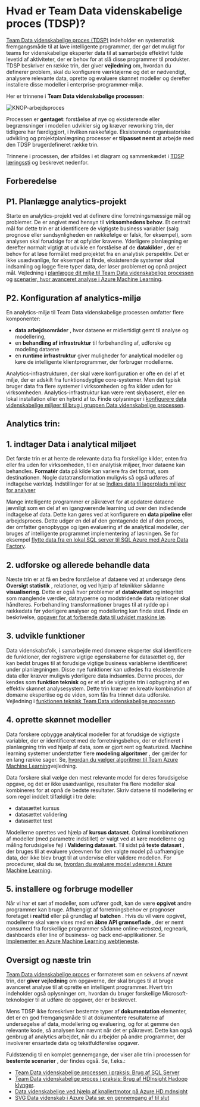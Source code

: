 <properties 
    pageTitle="Hvad er Team Data videnskabelige proces?  | Microsoft Azure" 
    description="Team Data videnskabelige processen er en systematisk metode til oprettelse af intelligente programmer, der udnytter avanceret analyse." 
    services="machine-learning" 
    documentationCenter="" 
    authors="bradsev"
    manager="jhubbard" 
    editor="cgronlun" />

<tags 
    ms.service="machine-learning" 
    ms.workload="data-services" 
    ms.tgt_pltfrm="na" 
    ms.devlang="na" 
    ms.topic="article" 
    ms.date="09/19/2016" 
    ms.author="bradsev" /> 


# <a name="what-is-the-team-data-science-process-tdsp"></a>Hvad er Team Data videnskabelige proces (TDSP)?

[Team Data videnskabelige proces (TDSP)](data-science-process-overview.md) indeholder en systematisk fremgangsmåde til at lave intelligente programmer, der gør det muligt for teams for videnskabelige eksperter data til at samarbejde effektivt fulde levetid af aktiviteter, der er behov for at slå disse programmer til produkter. TDSP beskriver en række trin, der giver **vejledning** om, hvordan du definerer problem, skal du konfigurere værktøjerne og det er nødvendigt, analysere relevante data, oprette og evaluere skønnet modeller og derefter installere disse modeller i enterprise-programmer-miljø. 

Her er trinnene i **Team Data videnskabelige processen**:  

![KNOP-arbejdsproces](./media/machine-learning-data-science-the-cortana-analytics-process/CAP-workflow.png)

Processen er **gentaget**: forståelse af nye og eksisterende eller begrænsninger i modellen udvikler sig og kræver reworking trin, der tidligere har færdiggjort, i hvilken rækkefølge. Eksisterende organisatoriske udvikling og projektplanlægning processer er **tilpasset nemt** at arbejde med den TDSP brugerdefineret række trin. 

Trinnene i processen, der afbildes i et diagram og sammenkædet i [TDSP læringssti](https://azure.microsoft.com/documentation/learning-paths/cortana-analytics-process/) og beskrevet nedenfor.  

## <a name="preparation-steps"></a>Forberedelse 

## <a name="p1-plan-the-analytics-project"></a>P1. Planlægge analytics-projekt 

Starte en analytics-projekt ved at definere dine forretningsmæssige mål og problemer. De er angivet med hensyn til **virksomhedens behov**. Et centralt mål for dette trin er at identificere de vigtigste business variabler (salg prognose eller sandsynligheden en rækkefølge er falsk, for eksempel), som analysen skal forudsige for at opfylder kravene. Yderligere planlægning er derefter normalt vigtigt at udvikle en forståelse af de **datakilder** , der er behov for at løse formålet med projektet fra en analytisk perspektiv. Det er ikke usædvanlige, for eksempel at finde, eksisterende systemer skal indsamling og logge flere typer data, der løser problemet og opnå project mål. Vejledning i [planlægge dit miljø til Team Data videnskabelige processen](machine-learning-data-science-plan-your-environment.md) og [scenarier, hvor avanceret analyse i Azure Machine Learning](machine-learning-data-science-plan-sample-scenarios.md).  

## <a name="p2-setup-analytics-environment"></a>P2. Konfiguration af analytics-miljø 

En analytics-miljø til Team Data videnskabelige processen omfatter flere komponenter: 

- **data arbejdsområder** , hvor dataene er midlertidigt gemt til analyse og modellering, 
- en **behandling af infrastruktur** til forbehandling af, udforske og modeling dataene
- en **runtime infrastruktur** giver muligheder for analytical modeller og køre de intelligente klientprogrammer, der forbruger modellerne.  

Analytics-infrastrukturen, der skal være konfiguration er ofte en del af et miljø, der er adskilt fra funktionsdygtige core-systemer. Men det typisk bruger data fra flere systemer i virksomheden og fra kilder uden for virksomheden. Analytics-infrastruktur kan være rent skybaseret, eller en lokal installation eller en hybrid af to. Finde oplysninger i [konfigurere data videnskabelige miljøer til brug i gruppen Data videnskabelige processen](machine-learning-data-science-environment-setup.md).

## <a name="analytics-steps"></a>Analytics trin:  

## <a name="1-ingest-data-into-the-analytical-environment"></a>1. indtager Data i analytical miljøet 

Det første trin er at hente de relevante data fra forskellige kilder, enten fra eller fra uden for virksomheden, til en analytisk miljøer, hvor dataene kan behandles. **Formatér** data på kilde kan variere fra det format, som destinationen. Nogle datatransformation muligvis så også udføres af indtagelse værktøj. Indstillinger for at se [Indlæs data til lagerplads miljøer for analyser](machine-learning-data-science-ingest-data.md)

Mange intelligente programmer er påkrævet for at opdatere dataene jævnligt som en del af en igangværende learning ud over den indledende indtagelse af data. Dette kan gøres ved at konfigurere en **data pipeline** eller arbejdsproces. Dette udgør en del af den gentagende del af den proces, der omfatter genopbygge og igen evaluering af de analytical modeller, der bruges af intelligente programmet implementering af løsningen. Se for eksempel [flytte data fra en lokal SQL server til SQL Azure med Azure Data Factory](machine-learning-data-science-move-sql-azure-adf.md).


## <a name="2-explore-and-pre-process-data"></a>2. udforske og allerede behandle data 

Næste trin er at få en bedre forståelse af dataene ved at undersøge dens **Oversigt statistik** , relationer, og ved hjælp af teknikker sådanne **visualisering**. Dette er også hvor problemer af **datakvalitet** og integritet som manglende værdier, datatyperne og modstridende data relationer skal håndteres. Forbehandling transformationer bruges til at rydde op i rækkedata før yderligere analyser og modellering kan finde sted. Finde en beskrivelse, [opgaver for at forberede data til udvidet maskine læ](machine-learning-data-science-prepare-data.md).


## <a name="3-develop-features"></a>3. udvikle funktioner 

Data videnskabsfolk, i samarbejde med domæne eksperter skal identificere de funktioner, der registrere vigtige egenskaberne for datasættet og, der kan bedst bruges til at forudsige vigtige business variablerne identificeret under planlægningen. Disse nye funktioner kan udledes fra eksisterende data eller kræver muligvis yderligere data indsamles. Denne proces, der kendes som **funktion teknisk** og er et af de vigtigste trin i opbygning af en effektiv skønnet analysesystem. Dette trin kræver en kreativ kombination af domæne ekspertise og de viden, som fås fra trinnet data udforske. Vejledning i [funktionen teknisk Team Data videnskabelige processen](machine-learning-data-science-create-features.md).


## <a name="4-create-predictive-models"></a>4. oprette skønnet modeller 

Data forskere opbygge analytical modeller for at forudsige de vigtigste variabler, der er identificeret med de forretningsbehov, der er defineret i planlægning trin ved hjælp af data, som er gjort rent og featurized. Machine learning systemer understøtter flere **modeling algoritmer** , der gælder for en lang række sager. Se, [hvordan du vælger algoritmer til Team Azure Machine Learning](machine-learning-algorithm-choice.md)vejledning.

Data forskere skal vælge den mest relevante model for deres forudsigelse opgave, og det er ikke usædvanlige, resultater fra flere modeller skal kombineres for at opnå de bedste resultater. Skriv dataene til modellering er som regel inddelt tilfældigt i tre dele:

- datasættet kursus 
- datasættet validering 
- datasættet test 

Modellerne oprettes ved hjælp af **kursus datasæt**. Optimal kombinationen af modeller (med parametre indstillet) er valgt ved at køre modellerne og måling forudsigelse fejl i **Validering datasæt**. Til sidst på **teste datasæt** , der bruges til at evaluere ydeevnen for den valgte model på uafhængige data, der ikke blev brugt til at undervise eller validere modellen.  For procedurer, skal du se, [hvordan du evaluere model ydeevne i Azure Machine Learning](machine-learning-evaluate-model-performance.md).


## <a name="5-deploy-and-consume-models"></a>5. installere og forbruge modeller 

Når vi har et sæt af modeller, som udfører godt, kan de være **opgivet** andre programmer kan bruge. Afhængigt af forretningsbehov er prognoser foretaget i **realtid** eller på grundlag af **batchen** . Hvis du vil være opgivet, modellerne skal være vises med en **åbne API grænseflade** , der er nemt consumed fra forskellige programmer sådanne online-websted, regneark, dashboards eller line of business- og back end-applikationer. Se [Implementer en Azure Machine Learning webtjeneste](machine-learning-publish-a-machine-learning-web-service.md).

## <a name="summary-and-next-steps"></a>Oversigt og næste trin

[Team Data videnskabelige proces](https://azure.microsoft.com/documentation/learning-paths/cortana-analytics-process/) er formateret som en sekvens af nævnt trin, der **giver vejledning** om opgaverne, der skal bruges til at bruge avanceret analyse til at oprette en intelligent programmer. Hvert trin indeholder også oplysninger om, hvordan du bruger forskellige Microsoft-teknologier til at udføre de opgaver, der er beskrevet. 

Mens TDSP ikke foreskriver bestemte typer af **dokumentation** elementer, det er en god fremgangsmåde til at dokumentere resultaterne af undersøgelse af data, modellering og evaluering, og for at gemme den relevante kode, så analysen kan nævnt når det er påkrævet. Dette kan også genbrug af analytics arbejdet, når du arbejder på andre programmer, der involverer ensartede data og tekstfuldførelse opgaver.

Fuldstændig til en komplet gennemgange, der viser alle trin i processen for **bestemte scenarier** , der findes også. Se, f.eks.:

- [Team Data videnskabelige processen i praksis: Brug af SQL Server](machine-learning-data-science-process-sql-walkthrough.md)
- [Team Data videnskabelige proces i praksis: Brug af HDInsight Hadoop klynger](machine-learning-data-science-process-hive-walkthrough.md).
- [Data videnskabelige ved hjælp af knallertmotor på Azure HD.mdnsight](machine-learning-data-science-spark-overview.md)
- [SVG Data videnskab i Azure Data sø: en gennemgang af til slut](machine-learning-data-science-process-data-lake-walkthrough.md)

 
